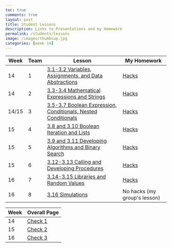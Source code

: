 ```yaml
---
toc: true
comments: true
layout: post
title: Student Lessons
description: Links to Presentations and my Homework
permalink: /students/lessons
image: /images/thumbsup.jpg
categories: [week 14]
---
```


| Week  |  Team      | Lesson    |  My Homework |
| ----------- | ----------- | ----------- | ----------- |
| 14          | 1          |   [3.1-3.2 Variables, Assignments, and Data Abstractions](https://liavb2.github.io/ominicient-lavebear/markdown/2022/11/26/GroupLesson.html)   | [Hacks](https://alexac54767.github.io/Alexa-Fastpage/students/groupone) |
| 14 | 2 | [3.3-3.4 Mathematical Expressions and Strings](https://hsinaditam.github.io/Tea_Lounge/wk2/2022/11/20/Lesson-presentation.html) | [Hacks](https://alexac54767.github.io/Alexa-Fastpage/students/grouptwo) |
| 14/15 | 3 |  [3.5-3.7 Boolean Expression, Conditionals, Nested Conditionals](https://f1nnc.github.io/dolphins/lesson) | [Hacks](https://alexac54767.github.io/Alexa-Fastpage/students/groupthree)  |
| 15 | 4 |  [3.8 and 3.10 Boolean Iteration and Lists](https://teamorborb.github.io/TeamOrbOrb/lesson%20plans/2022/11/28/Unit_3.8_3.10.html) | [Hacks](https://alexac54767.github.io/Alexa-Fastpage/students/groupfour) |
| 15 | 5 | [3.9 and 3.11 Developing Algorithms and Binary Search](https://gwang1224.github.io/repository_1/trimester%202%20student%20teaching/2022/12/02/unit3-9-11.html) |  [Hacks](https://alexac54767.github.io/Alexa-Fastpage/students/groupfive) |
| 15 | 6 | [3.12-3.13 Calling and Developing Procedures](https://davidvasilev1.github.io/group-tri2/2022/12/04/lesson3.12_3.13.html) | [Hacks](https://alexac54767.github.io/Alexa-Fastpage/students/groupsix)  |
| 16 | 7 | [3.14-3.15 Libraries and Random Values](https://davidvasilev1.github.io/group-tri2/2022/12/04/lesson3.12_3.13.html) | [Hacks](https://alexac54767.github.io/Alexa-Fastpage/students/groupseven)  |
| 16 | 8 | [3.16 Simulations](https://srihitakott1213.github.io/TeamBaddies/studentlesson/simulations) | No hacks (my group's lesson) |





| Week  | Overall Page |
| ----------- | ----------- |
| 14 | [Check 1](https://github.com/alexac54767/Alexa-Fastpage/blob/master/_notebooks/2022-11-30-FirstWeekStudentLessons.ipynb) |
| 15 |  [Check 2](https://alexac54767.github.io/Alexa-Fastpage/studentlessons/weektwo)   |
| 16 | [Check 3](https://alexac54767.github.io/Alexa-Fastpage/studentlessons/weekthree) |